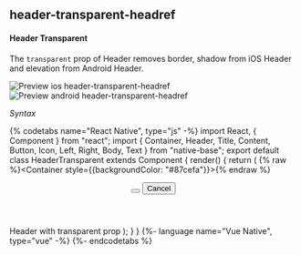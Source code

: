 ## header-transparent-headref
#### Header Transparent

The <code>transparent</code> prop of Header removes border, shadow from iOS Header and elevation from Android Header.

![Preview ios header-transparent-headref](https://raw.githubusercontent.com/GeekyAnts/NativeBase-KitchenSink/v2.6.1/screenshots/ios/header-transparent.png)
![Preview android header-transparent-headref](https://raw.githubusercontent.com/GeekyAnts/NativeBase-KitchenSink/v2.6.1/screenshots/android/header-transparent.png)

*Syntax*

{% codetabs name="React Native", type="js" -%}
import React, { Component } from "react";
import { Container, Header, Title, Content, Button, Icon, Left, Right, Body, Text } from "native-base";
export default class HeaderTransparent extends Component {
  render() {
    return (
      {% raw %}<Container style={{backgroundColor: "#87cefa"}}>{% endraw %}
        <Header transparent>
          <Left>
            <Button transparent>
              <Icon name="arrow-back" />
            </Button>
          </Left>
          <Body>
            <Title>Transparent</Title>
          </Body>
          <Right>
            <Button transparent>
              <Text>Cancel</Text>
            </Button>
          </Right>
        </Header>
        <Content padder>
          <Text>
            Header with transparent prop
          </Text>
        </Content>
      </Container>
    );
  }
}
{%- language name="Vue Native", type="vue" -%}
<template>
  <nb-container :style="{backgroundColor: '#87cefa'}">
    <nb-header transparent>
      <nb-left>
        <nb-button transparent>
          <nb-icon name="arrow-back" />
        </nb-button>
      </nb-left>
      <nb-body>
        <nb-title>Header</nb-title>
      </nb-body>
      <nb-right>
        <nb-button transparent>
          <nb-text>Cancel</nb-text>
        </nb-button>
      </nb-right>
    </nb-header>
    <nb-content padder>
      <nb-text>Header with transparent prop</nb-text>
    </nb-content>
  </nb-container>
</template>
{%- endcodetabs %}
 <p>
    <div id="" class="mobileDevice" style="background: url(&quot;https://docs.nativebase.io/docs/assets/iosphone.png&quot;) no-repeat; padding: 63px 20px 100px 15px; width: 292px; height: 600px;margin:0 auto;float:none;">
        <img src="https://raw.githubusercontent.com/GeekyAnts/NativeBase-KitchenSink/v2.6.1/screenshots/ios/header-transparent.png" alt="" style="display:block !important" />
    </div>
</p>
<br />
